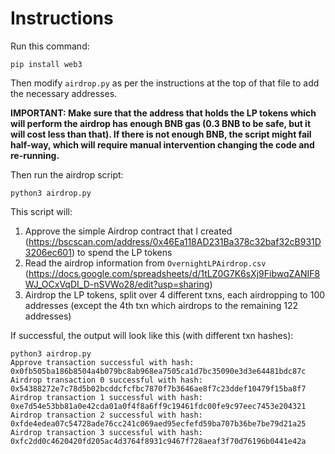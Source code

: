 # Instructions

Run this command:

```shell
pip install web3
```

Then modify `airdrop.py` as per the instructions at the top of that file to add the necessary addresses.

**IMPORTANT: Make sure that the address that holds the LP tokens which will perform the airdrop has enough BNB gas (0.3 BNB to be safe, but it will cost less than that). If there is not enough BNB, the script might fail half-way, which will require manual intervention changing the code and re-running.**

Then run the airdrop script:

```shell
python3 airdrop.py
```

This script will:

1. Approve the simple Airdrop contract that I created (https://bscscan.com/address/0x46Ea118AD231Ba378c32baf32cB931D3206ec601) to spend the LP tokens
2. Read the airdrop information from `OvernightLPAirdrop.csv` (https://docs.google.com/spreadsheets/d/1tLZ0G7K6sXj9FibwqZANIF8WJ_OCxVqDI_D-nSVWo28/edit?usp=sharing)
3. Airdrop the LP tokens, split over 4 different txns, each airdropping to 100 addresses (except the 4th txn which airdrops to the remaining 122 addresses)

If successful, the output will look like this (with different txn hashes):

```shell
python3 airdrop.py
Approve transaction successful with hash: 0x0fb505ba186b8504a4b079bc8ab968ea7505ca1d7bc35090e3d3e64481bdc87c
Airdrop transaction 0 successful with hash: 0x54388272e7c78d5b02bcddcfcfbc7870f7b3646ae8f7c23ddef10479f15ba8f7
Airdrop transaction 1 successful with hash: 0xe7d54e53bb81a0e42cda01a0f4f8a6ff9c19461fdc00fe9c97eec7453e204321
Airdrop transaction 2 successful with hash: 0xfde4edea07c54728ade76cc241c069aed95ecfefd59ba707b36be7be79d21a25
Airdrop transaction 3 successful with hash: 0xfc2dd0c4620420fd205ac4d3764f8931c9467f728aeaf3f70d76196b0441e42a
```
